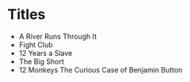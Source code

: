 # Titles

- A River Runs Through It
- Fight Club
- 12 Years a Slave
- The Big Short
- 12 Monkeys
 The Curious Case of Benjamin Button
